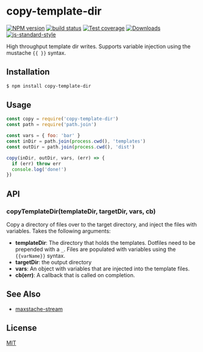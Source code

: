 # copy-template-dir
[![NPM version][npm-image]][npm-url]
[![build status][travis-image]][travis-url]
[![Test coverage][codecov-image]][codecov-url]
[![Downloads][downloads-image]][downloads-url]
[![js-standard-style][standard-image]][standard-url]

High throughput template dir writes. Supports variable injection using the
mustache `{{ }}` syntax.

## Installation
```sh
$ npm install copy-template-dir
```

## Usage
```js
const copy = require('copy-template-dir')
const path = require('path.join')

const vars = { foo: 'bar' }
const inDir = path.join(process.cwd(), 'templates')
const outDir = path.join(process.cwd(), 'dist')

copy(inDir, outDir, vars, (err) => {
  if (err) throw err
  console.log('done!')
})
```

## API
### copyTemplateDir(templateDir, targetDir, vars, cb)
Copy a directory of files over to the target directory, and inject the files
with variables. Takes the following arguments:
- __templateDir__: The directory that holds the templates. Dotfiles need to be
  prepended with a `_`.  Files are populated with variables using the
  `{{varName}}` syntax.
- __targetDir__: the output directory
- __vars__: An object with variables that are injected into the template files.
- __cb(err)__: A callback that is called on completion.

## See Also
- [maxstache-stream](https://github.com/yoshuawuyts/maxstache-stream)

## License
[MIT](https://tldrlegal.com/license/mit-license)

[npm-image]: https://img.shields.io/npm/v/copy-template-dir.svg?style=flat-square
[npm-url]: https://npmjs.org/package/copy-template-dir
[travis-image]: https://img.shields.io/travis/yoshuawuyts/copy-template-dir/master.svg?style=flat-square
[travis-url]: https://travis-ci.org/yoshuawuyts/copy-template-dir
[codecov-image]: https://img.shields.io/codecov/c/github/yoshuawuyts/copy-template-dir/master.svg?style=flat-square
[codecov-url]: https://codecov.io/github/yoshuawuyts/copy-template-dir
[downloads-image]: http://img.shields.io/npm/dm/copy-template-dir.svg?style=flat-square
[downloads-url]: https://npmjs.org/package/copy-template-dir
[standard-image]: https://img.shields.io/badge/code%20style-standard-brightgreen.svg?style=flat-square
[standard-url]: https://github.com/feross/standard
